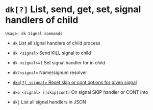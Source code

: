 <!-- TITLE: dk -->

#  `dk[?]` List, send, get, set, signal handlers of child


```text
Usage: dk Signal commands
```


- `dk` List all signal handlers of child process
- `dk <signal>` Send KILL signal to child
- `dk <signal>=1` Set signal handler for <signal> in child
- `dk?<signal>` Name/signum resolver

- [ `dko[?] <signal>` Reset skip or cont options for given signal](/options/d/dk/dko)

- `dko <signal> [|skip|cont]` On signal SKIP handler or CONT into
- `dkj` List all signal handlers in JSON

<p hidden>dk dk? dko dkj</p>